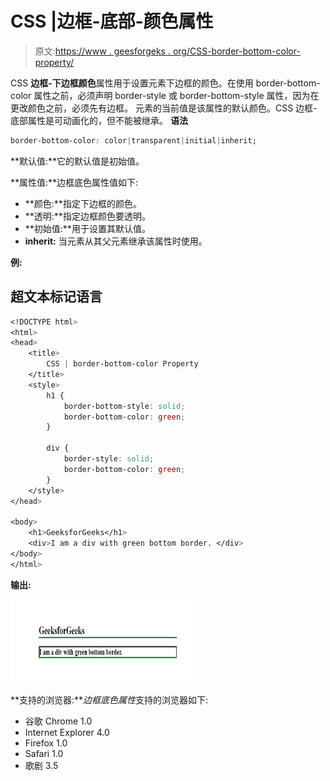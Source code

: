 # CSS |边框-底部-颜色属性

> 原文:[https://www . geesforgeks . org/CSS-border-bottom-color-property/](https://www.geeksforgeeks.org/css-border-bottom-color-property/)

CSS **边框-下边框颜色**属性用于设置元素下边框的颜色。在使用 border-bottom-color 属性之前，必须声明 border-style 或 border-bottom-style 属性，因为在更改颜色之前，必须先有边框。
元素的当前值是该属性的默认颜色。CSS 边框-底部属性是可动画化的，但不能被继承。
**语法**

```css
border-bottom-color: color|transparent|initial|inherit;
```

**默认值:**它的默认值是初始值。

**属性值:**边框底色属性值如下:

*   **颜色:**指定下边框的颜色。
*   **透明:**指定边框颜色要透明。
*   **初始值:**用于设置其默认值。
*   **inherit:** 当元素从其父元素继承该属性时使用。

**例:**

## 超文本标记语言

```css
<!DOCTYPE html>
<html>
<head>
    <title>
        CSS | border-bottom-color Property
    </title>
    <style>
        h1 {
            border-bottom-style: solid;
            border-bottom-color: green;
        }

        div {
            border-style: solid;
            border-bottom-color: green;
        }
    </style>
</head>

<body>
    <h1>GeeksforGeeks</h1>
    <div>I am a div with green bottom border. </div>
</body>
</html>                   
```

**输出:**

![](img/c614fef6b232349117c6f1986b2bd3ef.png)

**支持的浏览器:***边框底色属性*支持的浏览器如下:

*   谷歌 Chrome 1.0
*   Internet Explorer 4.0
*   Firefox 1.0
*   Safari 1.0
*   歌剧 3.5